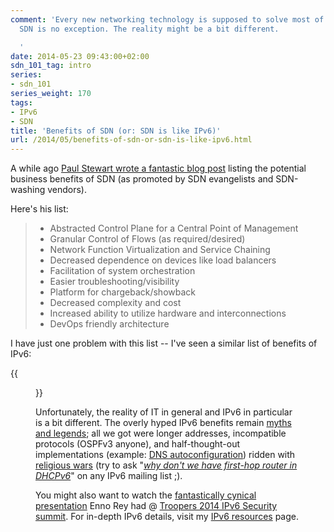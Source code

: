```yaml
---
comment: 'Every new networking technology is supposed to solve most of our headaches.
  SDN is no exception. The reality might be a bit different.

  '
date: 2014-05-23 09:43:00+02:00
sdn_101_tag: intro
series:
- sdn_101
series_weight: 170
tags:
- IPv6
- SDN
title: 'Benefits of SDN (or: SDN is like IPv6)'
url: /2014/05/benefits-of-sdn-or-sdn-is-like-ipv6.html
---
```

A while ago [Paul Stewart wrote a fantastic blog post](https://web.archive.org/web/20140704214845/http://www.packetu.com/2014/05/02/one-cares-sdn/) listing the potential business benefits of SDN (as promoted by SDN evangelists and SDN-washing vendors).

Here's his list:
<!--more-->
> -   Abstracted Control Plane for a Central Point of Management
> -   Granular Control of Flows (as required/desired)
> -   Network Function Virtualization and Service Chaining
> -   Decreased dependence on devices like load balancers
> -   Facilitation of system orchestration
> -   Easier troubleshooting/visibility
> -   Platform for chargeback/showback
> -   Decreased complexity and cost
> -   Increased ability to utilize hardware and interconnections
> -   DevOps friendly architecture

I have just one problem with this list -- I've seen a similar list of benefits of IPv6:

{{<figure src="/2014/05/s1600-IPv6+Myths+(Promised).jpg" caption="Promised benefits of IPv6">}}

Unfortunately, the reality of IT in general and IPv6 in particular is a bit different. The overly hyped IPv6 benefits remain [myths and legends](/2010/03/more-details-seven-ipv6-myths.html); all we got were longer addresses, incompatible protocols (OSPFv3 anyone), and half-thought-out implementations (example: [DNS autoconfiguration](/2010/03/more-details-seven-ipv6-myths.html)) ridden with [religious wars](/2021/10/ipv6-multiple-addresses-per-interface.html) (try to ask "*[why don't we have first-hop router in DHCPv6](/2021/10/dhcpv6-matters.html)*" on any IPv6 mailing list ;).

You might also want to watch the [fantastically cynical presentation](https://www.youtube.com/watch?v=xVpYjk90hcI&feature=youtu.be) Enno Rey had @ [Troopers 2014 IPv6 Security summit](https://www.troopers.de/troopers14/troopers14-ipv6-security-summit-2014/troopers14-ipv6-security-summit-2014-presentations/index.html). For in-depth IPv6 details, visit my [IPv6 resources](http://www.ipspace.net/IPv6) page.
